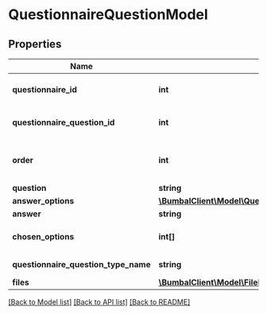 # QuestionnaireQuestionModel

## Properties
Name | Type | Description | Notes
------------ | ------------- | ------------- | -------------
**questionnaire_id** | **int** | ID of the questionnaire id | [optional] 
**questionnaire_question_id** | **int** | ID of the questionnaire question id | [optional] 
**order** | **int** | order of the question inside the questionnaire | [optional] 
**question** | **string** | Question | [optional] 
**answer_options** | [**\BumbalClient\Model\QuestionnaireQuestionOptionModel[]**](QuestionnaireQuestionOptionModel.md) |  | [optional] 
**answer** | **string** | Answer | [optional] 
**chosen_options** | **int[]** | Chosen option as answer | [optional] 
**questionnaire_question_type_name** | **string** | Question type name | [optional] 
**files** | [**\BumbalClient\Model\FileModel[]**](FileModel.md) |  | [optional] 

[[Back to Model list]](../README.md#documentation-for-models) [[Back to API list]](../README.md#documentation-for-api-endpoints) [[Back to README]](../README.md)


